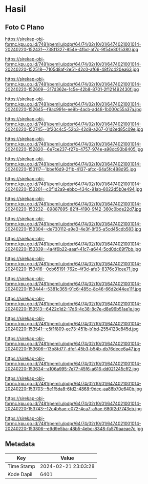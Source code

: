 # Hasil

## Foto C Plano

https://sirekap-obj-formc.kpu.go.id/7481/pemilu/pdpr/64/74/02/10/01/6474021001014-20240220-152431--738f1327-854e-4fbd-af7c-9f54e3015380.jpg

https://sirekap-obj-formc.kpu.go.id/7481/pemilu/pdpr/64/74/02/10/01/6474021001014-20240220-152518--7105d8af-2e51-42c0-af68-48f2c420ea63.jpg

https://sirekap-obj-formc.kpu.go.id/7481/pemilu/pdpr/64/74/02/10/01/6474021001014-20240220-152609--317d362e-1c5e-42b8-8701-2f121492430f.jpg

https://sirekap-obj-formc.kpu.go.id/7481/pemilu/pdpr/64/74/02/10/01/6474021001014-20240220-152645--f9ac991e-ee9b-4acb-ad48-1b000c55a37a.jpg

https://sirekap-obj-formc.kpu.go.id/7481/pemilu/pdpr/64/74/02/10/01/6474021001014-20240220-152745--0f20c4c5-52b3-42d8-a267-01d2ed85c09e.jpg

https://sirekap-obj-formc.kpu.go.id/7481/pemilu/pdpr/64/74/02/10/01/6474021001014-20240220-152820--6e7ce237-f27b-4757-974e-a98dc93b8405.jpg

https://sirekap-obj-formc.kpu.go.id/7481/pemilu/pdpr/64/74/02/10/01/6474021001014-20240220-153117--1bbef6d9-2f1b-4137-afcc-64a5fc488d95.jpg

https://sirekap-obj-formc.kpu.go.id/7481/pemilu/pdpr/64/74/02/10/01/6474021001014-20240220-153201--c0f1d2a9-ebbc-434c-91ab-8022d5b0e494.jpg

https://sirekap-obj-formc.kpu.go.id/7481/pemilu/pdpr/64/74/02/10/01/6474021001014-20240220-153232--89887895-821f-4190-9f42-360c0bde22d7.jpg

https://sirekap-obj-formc.kpu.go.id/7481/pemilu/pdpr/64/74/02/10/01/6474021001014-20240220-153304--de730112-a9e3-4e3f-8f35-a5cd45cdb583.jpg

https://sirekap-obj-formc.kpu.go.id/7481/pemilu/pdpr/64/74/02/10/01/6474021001014-20240220-153339--4a4f6b22-aaaf-41c7-a644-5cd0dc69f7bb.jpg

https://sirekap-obj-formc.kpu.go.id/7481/pemilu/pdpr/64/74/02/10/01/6474021001014-20240220-153416--0cb65191-762c-4f3d-afe3-8376c31cee71.jpg

https://sirekap-obj-formc.kpu.go.id/7481/pemilu/pdpr/64/74/02/10/01/6474021001014-20240220-153444--5381c365-91c6-485c-8c46-66d2d44ee11f.jpg

https://sirekap-obj-formc.kpu.go.id/7481/pemilu/pdpr/64/74/02/10/01/6474021001014-20240220-153513--6422c1d2-17d6-4c38-8c7e-d8e96b51ae1e.jpg

https://sirekap-obj-formc.kpu.go.id/7481/pemilu/pdpr/64/74/02/10/01/6474021001014-20240220-153541--c5f1f809-ec73-451b-b1bd-2554123c845d.jpg

https://sirekap-obj-formc.kpu.go.id/7481/pemilu/pdpr/64/74/02/10/01/6474021001014-20240220-153606--13b8fd77-dfef-45b3-b54b-db76dece6a47.jpg

https://sirekap-obj-formc.kpu.go.id/7481/pemilu/pdpr/64/74/02/10/01/6474021001014-20240220-153634--a106a995-7e77-45f6-a616-dd021245cff2.jpg

https://sirekap-obj-formc.kpu.go.id/7481/pemilu/pdpr/64/74/02/10/01/6474021001014-20240220-153703--5e1f5da8-6fd2-4868-9dcc-aa88b70e640b.jpg

https://sirekap-obj-formc.kpu.go.id/7481/pemilu/pdpr/64/74/02/10/01/6474021001014-20240220-153743--12c4b5ae-c072-4ca7-a5ae-680f2d7743eb.jpg

https://sirekap-obj-formc.kpu.go.id/7481/pemilu/pdpr/64/74/02/10/01/6474021001014-20240220-153806--e9d9e5ba-48b5-4ebc-8348-fa579aaeae7c.jpg


## Metadata

| Key        | Value               |
| ---------- | ------------------- |
| Time Stamp | 2024-02-21 23:03:28 |
| Kode Dapil | 6401                |



